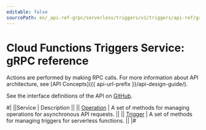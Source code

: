 ```yaml
---
editable: false
sourcePath: en/_api-ref-grpc/serverless/triggers/v1/triggers/api-ref/grpc/index.md
---
```


# Cloud Functions Triggers Service: gRPC reference

Actions are performed by making RPC calls. For more information about API architecture, see [API Concepts]({{ api-url-prefix }}/api-design-guide/).

See the interface definitions of the API on [GitHub](https://github.com/yandex-cloud/cloudapi).

#|
||Service | Description ||
|| [Operation](Operation/index.md) | A set of methods for managing operations for asynchronous API requests. ||
|| [Trigger](Trigger/index.md) | A set of methods for managing triggers for serverless functions. ||
|#